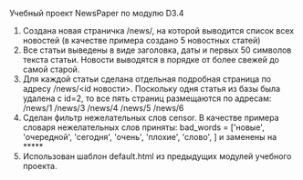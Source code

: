 Учебный проект NewsPaper по модулю D3.4

1. Создана новая страничка /news/, на которой выводится список всех новостей (в качестве примера создано 5 новостных статей)
2. Все статьи выведены в виде заголовка, даты и первых 50 символов текста статьи.
Новости выводятся в порядке от более свежей до самой старой.
3. Для каждой статьи сделана отдельная подробная страница по адресу /news/<id новости>. Поскольку одня статья из базы была удалена с id=2, то все пять страниц размещаются по адресам:
    /news/1
    /news/3
    /news/4
    /news/5
    /news/6
4. Сделан фильтр нежелательных слов censor. В качестве примера словаря нежелательных слов приняты:
bad_words = ['новые', 'очередной', 'сегодня', 'очень', 'плохие', 'слово', ] и заменены на *****
5. Использован шаблон default.html из предыдущих модулей учебного проекта.
